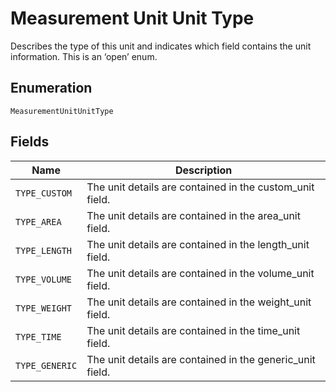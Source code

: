 
# Measurement Unit Unit Type

Describes the type of this unit and indicates which field contains the unit information. This is an ‘open’ enum.

## Enumeration

`MeasurementUnitUnitType`

## Fields

| Name | Description |
|  --- | --- |
| `TYPE_CUSTOM` | The unit details are contained in the custom_unit field. |
| `TYPE_AREA` | The unit details are contained in the area_unit field. |
| `TYPE_LENGTH` | The unit details are contained in the length_unit field. |
| `TYPE_VOLUME` | The unit details are contained in the volume_unit field. |
| `TYPE_WEIGHT` | The unit details are contained in the weight_unit field. |
| `TYPE_TIME` | The unit details are contained in the time_unit field. |
| `TYPE_GENERIC` | The unit details are contained in the generic_unit field. |

